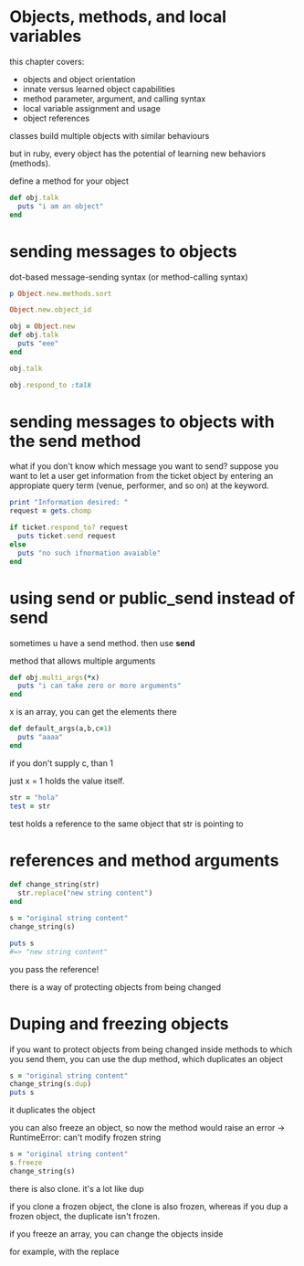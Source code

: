 # Objects, methods, and local variables

this chapter covers:

- objects and object orientation
- innate versus learned object capabilities
- method parameter, argument, and calling syntax
- local variable assignment and usage
- object references

classes build multiple objects with similar behaviours

but in ruby, every object has the potential of learning new behaviors (methods).

define a method for your object

```ruby
def obj.talk
  puts "i am an object"
end
```

# sending messages to objects

dot-based message-sending syntax (or method-calling syntax)

```ruby
p Object.new.methods.sort

Object.new.object_id

obj = Object.new
def obj.talk
  puts "eee"
end

obj.talk

obj.respond_to :talk
```

# sending messages to objects with the send method
what if you don't know which message you want to send?
suppose you want to let a user get information from the ticket object by entering an appropiate query term (venue, performer, and so on) at the keyword.

```ruby
print "Information desired: "
request = gets.chomp

if ticket.respond_to? request
  puts ticket.send request
else
  puts "no such ifnormation avaiable"
end
```

# using __send__ or public_send instead of send

sometimes u have a send method. then use __send__

method that allows multiple arguments

```ruby
def obj.multi_args(*x)
  puts "i can take zero or more arguments"
end
```

x is an array, you can get the elements there

```ruby
def default_args(a,b,c=1)
  puts "aaaa"
end
```

if you don't supply c, than 1

just x = 1 holds the value itself.

```ruby
str = "hola"
test = str
```

test holds a reference to the same object that str is pointing to

# references and method arguments

```ruby
def change_string(str)
  str.replace("new string content")
end

s = "original string content"
change_string(s)

puts s
#=> "new string content"
```

you pass the reference!

there is a way of protecting objects from being changed

# Duping and freezing objects
if you want to protect objects from being changed inside methods to which you send them, you can use the dup method, which duplicates an object

```ruby
s = "original string content"
change_string(s.dup)
puts s
```

it duplicates the object

you can also freeze an object, so now the method would raise an error -> RuntimeError: can't modify frozen string

```ruby
s = "original string content"
s.freeze
change_string(s)
```

there is also clone. it's a lot like dup

if you clone a frozen object, the clone is also frozen, whereas if you dup a frozen object, the duplicate isn't frozen.

if you freeze an array, you can change the objects inside

for example, with the replace

